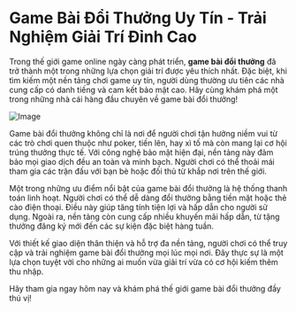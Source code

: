 # Game Bài Đổi Thưởng Uy Tín - Trải Nghiệm Giải Trí Đỉnh Cao

Trong thế giới game online ngày càng phát triển, **game bài đổi thưởng** đã trở thành một trong những lựa chọn giải trí được yêu thích nhất. Đặc biệt, khi tìm kiếm một nền tảng chơi game uy tín, người dùng thường ưu tiên các nhà cung cấp có danh tiếng và cam kết bảo mật cao. Hãy cùng khám phá một trong những nhà cái hàng đầu chuyên về game bài đổi thưởng!

![Image](https://github.com/user-attachments/assets/bd51ea9f-0666-407b-a7a7-98ead6de688c)

Game bài đổi thưởng không chỉ là nơi để người chơi tận hưởng niềm vui từ các trò chơi quen thuộc như poker, tiến lên, hay xì tố mà còn mang lại cơ hội trúng thưởng thực tế. Với công nghệ bảo mật hiện đại, nền tảng này đảm bảo mọi giao dịch đều an toàn và minh bạch. Người chơi có thể thoải mái tham gia các trận đấu với bạn bè hoặc đối thủ từ khắp nơi trên thế giới.

Một trong những ưu điểm nổi bật của game bài đổi thưởng là hệ thống thanh toán linh hoạt. Người chơi có thể dễ dàng đổi thưởng bằng tiền mặt hoặc thẻ cào điện thoại. Điều này giúp tăng tính tiện lợi và hấp dẫn cho người sử dụng. Ngoài ra, nền tảng còn cung cấp nhiều khuyến mãi hấp dẫn, từ tặng thưởng đăng ký mới đến các sự kiện đặc biệt hàng tuần.

Với thiết kế giao diện thân thiện và hỗ trợ đa nền tảng, người chơi có thể truy cập và trải nghiệm game bài đổi thưởng mọi lúc mọi nơi. Đây thực sự là một lựa chọn tuyệt vời cho những ai muốn vừa giải trí vừa có cơ hội kiếm thêm thu nhập.

Hãy tham gia ngay hôm nay và khám phá thế giới game bài đổi thưởng đầy thú vị!